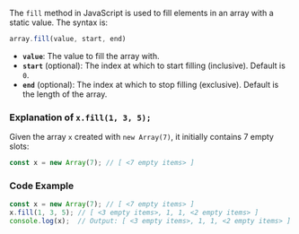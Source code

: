 The `fill` method in JavaScript is used to fill elements in an array with a static value. The syntax is:

```javascript
array.fill(value, start, end)
```

- **`value`**: The value to fill the array with.
- **`start`** (optional): The index at which to start filling (inclusive). Default is `0`.
- **`end`** (optional): The index at which to stop filling (exclusive). Default is the length of the array.

### Explanation of `x.fill(1, 3, 5);`

Given the array `x` created with `new Array(7)`, it initially contains 7 empty slots:

```javascript
const x = new Array(7); // [ <7 empty items> ]
```


### Code Example

```javascript
const x = new Array(7); // [ <7 empty items> ]
x.fill(1, 3, 5); // [ <3 empty items>, 1, 1, <2 empty items> ]
console.log(x);  // Output: [ <3 empty items>, 1, 1, <2 empty items> ]
```

